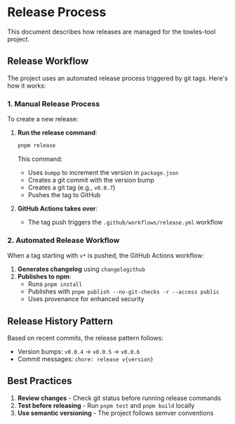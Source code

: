 # Release Process

This document describes how releases are managed for the towles-tool project.

## Release Workflow

The project uses an automated release process triggered by git tags. Here's how it works:

### 1. Manual Release Process

To create a new release:

1. **Run the release command**:
   ```bash
   pnpm release
   ```
   This command:
   - Uses `bumpp` to increment the version in `package.json`
   - Creates a git commit with the version bump
   - Creates a git tag (e.g., `v0.0.7`)
   - Pushes the tag to GitHub

2. **GitHub Actions takes over**:
   - The tag push triggers the `.github/workflows/release.yml` workflow

### 2. Automated Release Workflow

When a tag starting with `v*` is pushed, the GitHub Actions workflow:

1. **Generates changelog** using `changelogithub`
2. **Publishes to npm**:
   - Runs `pnpm install`
   - Publishes with `pnpm publish --no-git-checks -r --access public`
   - Uses provenance for enhanced security

## Release History Pattern

Based on recent commits, the release pattern follows:
- Version bumps: `v0.0.4` → `v0.0.5` → `v0.0.6`
- Commit messages: `chore: release v{version}`

## Best Practices

1. **Review changes** - Check git status before running release commands
2. **Test before releasing** - Run `pnpm test` and `pnpm build` locally  
3. **Use semantic versioning** - The project follows semver conventions
